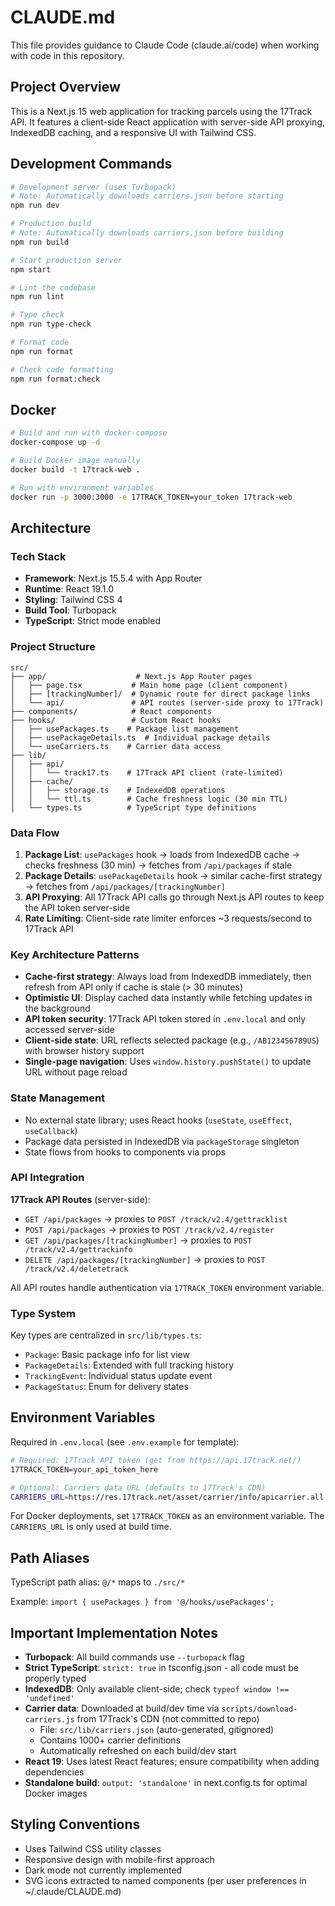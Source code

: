 # CLAUDE.md

This file provides guidance to Claude Code (claude.ai/code) when working with code in this repository.

## Project Overview

This is a Next.js 15 web application for tracking parcels using the 17Track API. It features a client-side React application with server-side API proxying, IndexedDB caching, and a responsive UI with Tailwind CSS.

## Development Commands

```bash
# Development server (uses Turbopack)
# Note: Automatically downloads carriers.json before starting
npm run dev

# Production build
# Note: Automatically downloads carriers.json before building
npm run build

# Start production server
npm start

# Lint the codebase
npm run lint

# Type check
npm run type-check

# Format code
npm run format

# Check code formatting
npm run format:check
```

## Docker

```bash
# Build and run with docker-compose
docker-compose up -d

# Build Docker image manually
docker build -t 17track-web .

# Run with environment variables
docker run -p 3000:3000 -e 17TRACK_TOKEN=your_token 17track-web
```

## Architecture

### Tech Stack
- **Framework**: Next.js 15.5.4 with App Router
- **Runtime**: React 19.1.0
- **Styling**: Tailwind CSS 4
- **Build Tool**: Turbopack
- **TypeScript**: Strict mode enabled

### Project Structure

```
src/
├── app/                    # Next.js App Router pages
│   ├── page.tsx           # Main home page (client component)
│   ├── [trackingNumber]/  # Dynamic route for direct package links
│   └── api/               # API routes (server-side proxy to 17Track)
├── components/            # React components
├── hooks/                 # Custom React hooks
│   ├── usePackages.ts    # Package list management
│   ├── usePackageDetails.ts  # Individual package details
│   └── useCarriers.ts    # Carrier data access
├── lib/
│   ├── api/
│   │   └── track17.ts    # 17Track API client (rate-limited)
│   ├── cache/
│   │   ├── storage.ts    # IndexedDB operations
│   │   └── ttl.ts        # Cache freshness logic (30 min TTL)
│   └── types.ts          # TypeScript type definitions
```

### Data Flow

1. **Package List**: `usePackages` hook → loads from IndexedDB cache → checks freshness (30 min) → fetches from `/api/packages` if stale
2. **Package Details**: `usePackageDetails` hook → similar cache-first strategy → fetches from `/api/packages/[trackingNumber]`
3. **API Proxying**: All 17Track API calls go through Next.js API routes to keep the API token server-side
4. **Rate Limiting**: Client-side rate limiter enforces ~3 requests/second to 17Track API

### Key Architecture Patterns

- **Cache-first strategy**: Always load from IndexedDB immediately, then refresh from API only if cache is stale (> 30 minutes)
- **Optimistic UI**: Display cached data instantly while fetching updates in the background
- **API token security**: 17Track API token stored in `.env.local` and only accessed server-side
- **Client-side state**: URL reflects selected package (e.g., `/AB123456789US`) with browser history support
- **Single-page navigation**: Uses `window.history.pushState()` to update URL without page reload

### State Management

- No external state library; uses React hooks (`useState`, `useEffect`, `useCallback`)
- Package data persisted in IndexedDB via `packageStorage` singleton
- State flows from hooks to components via props

### API Integration

**17Track API Routes** (server-side):
- `GET /api/packages` → proxies to `POST /track/v2.4/gettracklist`
- `POST /api/packages` → proxies to `POST /track/v2.4/register`
- `GET /api/packages/[trackingNumber]` → proxies to `POST /track/v2.4/gettrackinfo`
- `DELETE /api/packages/[trackingNumber]` → proxies to `POST /track/v2.4/deletetrack`

All API routes handle authentication via `17TRACK_TOKEN` environment variable.

### Type System

Key types are centralized in `src/lib/types.ts`:
- `Package`: Basic package info for list view
- `PackageDetails`: Extended with full tracking history
- `TrackingEvent`: Individual status update event
- `PackageStatus`: Enum for delivery states

## Environment Variables

Required in `.env.local` (see `.env.example` for template):
```bash
# Required: 17Track API token (get from https://api.17track.net/)
17TRACK_TOKEN=your_api_token_here

# Optional: Carriers data URL (defaults to 17Track's CDN)
CARRIERS_URL=https://res.17track.net/asset/carrier/info/apicarrier.all.json
```

For Docker deployments, set `17TRACK_TOKEN` as an environment variable. The `CARRIERS_URL` is only used at build time.

## Path Aliases

TypeScript path alias: `@/*` maps to `./src/*`

Example: `import { usePackages } from '@/hooks/usePackages';`

## Important Implementation Notes

- **Turbopack**: All build commands use `--turbopack` flag
- **Strict TypeScript**: `strict: true` in tsconfig.json - all code must be properly typed
- **IndexedDB**: Only available client-side; check `typeof window !== 'undefined'`
- **Carrier data**: Downloaded at build/dev time via `scripts/download-carriers.js` from 17Track's CDN (not committed to repo)
  - File: `src/lib/carriers.json` (auto-generated, gitignored)
  - Contains 1000+ carrier definitions
  - Automatically refreshed on each build/dev start
- **React 19**: Uses latest React features; ensure compatibility when adding dependencies
- **Standalone build**: `output: 'standalone'` in next.config.ts for optimal Docker images

## Styling Conventions

- Uses Tailwind CSS utility classes
- Responsive design with mobile-first approach
- Dark mode not currently implemented
- SVG icons extracted to named components (per user preferences in ~/.claude/CLAUDE.md)

